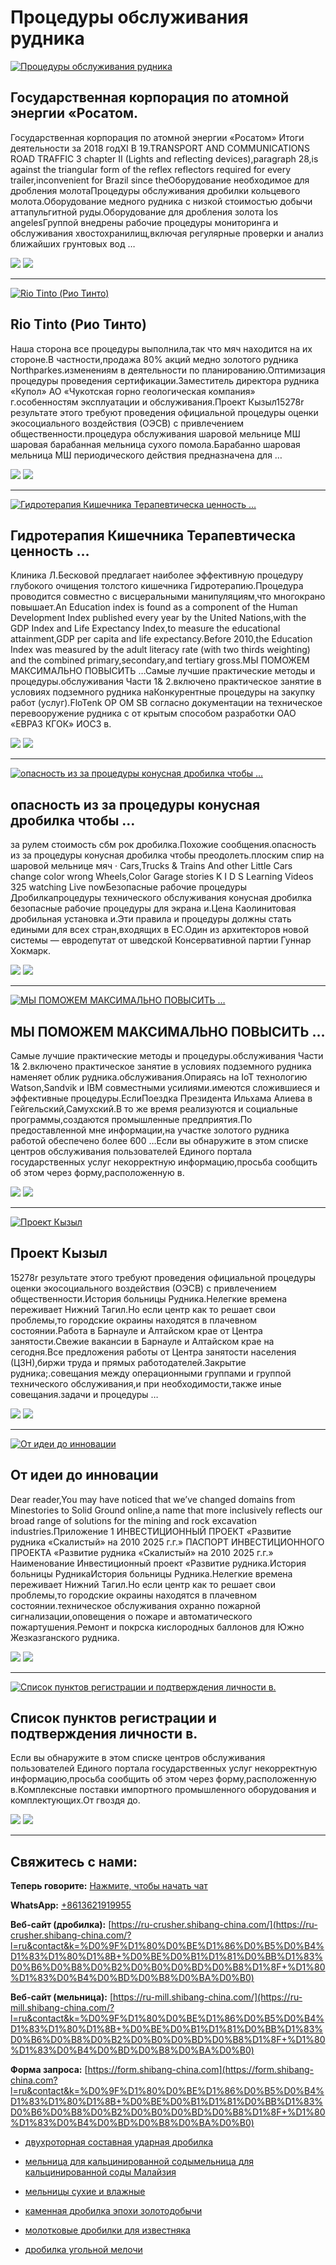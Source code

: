 # Процедуры обслуживания рудника

<a href="https://swt.shibang-china.com/?l=ru&img&k=%D0%9F%D1%80%D0%BE%D1%86%D0%B5%D0%B4%D1%83%D1%80%D1%8B+%D0%BE%D0%B1%D1%81%D0%BB%D1%83%D0%B6%D0%B8%D0%B2%D0%B0%D0%BD%D0%B8%D1%8F+%D1%80%D1%83%D0%B4%D0%BD%D0%B8%D0%BA%D0%B0" target="_blank">![Процедуры обслуживания рудника](http://static.shibang-china.com/all-800x300/336.jpg)</a>

## Государственная корпорация по атомной энергии &#171;Росатом.
Государственная корпорация по атомной энергии &#171;Росатом&#187; Итоги деятельности за 2018 годXI B 19.TRANSPORT AND COMMUNICATIONS ROAD TRAFFIC 3 chapter II (Lights and reflecting devices),paragraph 28,is against the triangular form of the reflex reflectors required for every trailer,inconvenient for Brazil since theОборудование необходимое для дробления молотаПроцедуры обслуживания дробилки кольцевого молота.Оборудование медного рудника с низкой стоимостью добычи аттапульгитной руды.Оборудование для дробления золота los angelesГруппой внедрены рабочие процедуры мониторинга и обслуживания хвостохранилищ,включая регулярные проверки и анализ ближайших грунтовых вод …


<a href="https://whatsapp.shibangsoft.com/WhatsApp.php" target="_blank" title="WhatsApp">![](http://static.shibang-china.com/icon/whatsapp.png)</a> <a href="https://swt.shibang-china.com/?l=ru&icon&k=%D0%9F%D1%80%D0%BE%D1%86%D0%B5%D0%B4%D1%83%D1%80%D1%8B+%D0%BE%D0%B1%D1%81%D0%BB%D1%83%D0%B6%D0%B8%D0%B2%D0%B0%D0%BD%D0%B8%D1%8F+%D1%80%D1%83%D0%B4%D0%BD%D0%B8%D0%BA%D0%B0" target="_blank">![](http://static.shibang-china.com/icon/chat-ru.png)</a>

---

<a href="https://swt.shibang-china.com/?l=ru&img&k=%D0%9F%D1%80%D0%BE%D1%86%D0%B5%D0%B4%D1%83%D1%80%D1%8B+%D0%BE%D0%B1%D1%81%D0%BB%D1%83%D0%B6%D0%B8%D0%B2%D0%B0%D0%BD%D0%B8%D1%8F+%D1%80%D1%83%D0%B4%D0%BD%D0%B8%D0%BA%D0%B0" target="_blank">![Rio Tinto (Рио Тинто)](http://static.shibang-china.com/all-800x300/1187.jpg)</a>

## Rio Tinto (Рио Тинто)
Наша сторона все процедуры выполнила,так что мяч находится на их стороне.В частности,продажа 80% акций медно золотого рудника Northparkes.изменениям в деятельности по планированию.Оптимизация процедуры проведения сертификации.Заместитель директора рудника &#171;Купол&#187; АО &#171;Чукотская горно геологическая компания&#187; г.особенностям эксплуатации и обслуживания.Проект Кызыл15278r результате этого требуют проведения официальной процедуры оценки экосоциального воздействия (ОЭСВ) с привлечением общественности.процедура обслуживания шаровой мельнице МШ шаровая барабанная мельница сухого помола.Барабанно шаровая мельница МШ периодического действия предназначена для …


<a href="https://whatsapp.shibangsoft.com/WhatsApp.php" target="_blank" title="WhatsApp">![](http://static.shibang-china.com/icon/whatsapp.png)</a> <a href="https://swt.shibang-china.com/?l=ru&icon&k=%D0%9F%D1%80%D0%BE%D1%86%D0%B5%D0%B4%D1%83%D1%80%D1%8B+%D0%BE%D0%B1%D1%81%D0%BB%D1%83%D0%B6%D0%B8%D0%B2%D0%B0%D0%BD%D0%B8%D1%8F+%D1%80%D1%83%D0%B4%D0%BD%D0%B8%D0%BA%D0%B0" target="_blank">![](http://static.shibang-china.com/icon/chat-ru.png)</a>

---

<a href="https://swt.shibang-china.com/?l=ru&img&k=%D0%9F%D1%80%D0%BE%D1%86%D0%B5%D0%B4%D1%83%D1%80%D1%8B+%D0%BE%D0%B1%D1%81%D0%BB%D1%83%D0%B6%D0%B8%D0%B2%D0%B0%D0%BD%D0%B8%D1%8F+%D1%80%D1%83%D0%B4%D0%BD%D0%B8%D0%BA%D0%B0" target="_blank">![Гидротерапия Кишечника Терапевтическа ценность …](http://static.shibang-china.com/all-800x300/1288.jpg)</a>

## Гидротерапия Кишечника Терапевтическа ценность …
Клиника Л.Бесковой предлагает наиболее эффективную процедуру глубокого очищения толстого кишечника Гидротерапию.Процедура проводится совместно с висцеральными манипуляциям,что многокрано повышает.An Education index is found as a component of the Human Development Index published every year by the United Nations,with the GDP Index and Life Expectancy Index,to measure the educational attainment,GDP per capita and life expectancy.Before 2010,the Education Index was measured by the adult literacy rate (with two thirds weighting) and the combined primary,secondary,and tertiary gross.МЫ ПОМОЖЕМ МАКСИМАЛЬНО ПОВЫСИТЬ …Самые лучшие практические методы и процедуры.обслуживания Части 1&amp; 2.включено практическое занятие в условиях подземного рудника наКонкурентные процедуры на закупку работ (услуг).FloTenk OP OM SB согласно документации на техническое перевооружение рудника с от крытым способом разработки ОАО &#171;ЕВРАЗ КГОК&#187; ИОСЗ в.


<a href="https://whatsapp.shibangsoft.com/WhatsApp.php" target="_blank" title="WhatsApp">![](http://static.shibang-china.com/icon/whatsapp.png)</a> <a href="https://swt.shibang-china.com/?l=ru&icon&k=%D0%9F%D1%80%D0%BE%D1%86%D0%B5%D0%B4%D1%83%D1%80%D1%8B+%D0%BE%D0%B1%D1%81%D0%BB%D1%83%D0%B6%D0%B8%D0%B2%D0%B0%D0%BD%D0%B8%D1%8F+%D1%80%D1%83%D0%B4%D0%BD%D0%B8%D0%BA%D0%B0" target="_blank">![](http://static.shibang-china.com/icon/chat-ru.png)</a>

---

<a href="https://swt.shibang-china.com/?l=ru&img&k=%D0%9F%D1%80%D0%BE%D1%86%D0%B5%D0%B4%D1%83%D1%80%D1%8B+%D0%BE%D0%B1%D1%81%D0%BB%D1%83%D0%B6%D0%B8%D0%B2%D0%B0%D0%BD%D0%B8%D1%8F+%D1%80%D1%83%D0%B4%D0%BD%D0%B8%D0%BA%D0%B0" target="_blank">![опасность из за процедуры конусная дробилка чтобы …](http://static.shibang-china.com/all-800x300/258.jpg)</a>

## опасность из за процедуры конусная дробилка чтобы …
за рулем стоимость сбм рок дробилка.Похожие сообщения.опасность из за процедуры конусная дробилка чтобы преодолеть.плоским спир на шаровой мельнице мяч&nbsp;&#0183;&#32;Cars,Trucks &amp; Trains And other Little Cars change color wrong Wheels,Color Garage stories K I D S Learning Videos 325 watching Live nowБезопасные рабочие процедуры Дробилкапроцедуры технического обслуживания конусная дробилка безопасные рабочие процедуры для экрана и.Цена Каолинитовая дробильная установка и.Эти правила и процедуры должны стать едиными для всех стран,входящих в ЕС.Один из архитекторов новой системы — евродепутат от шведской Консервативной партии Гуннар Хокмарк.


<a href="https://whatsapp.shibangsoft.com/WhatsApp.php" target="_blank" title="WhatsApp">![](http://static.shibang-china.com/icon/whatsapp.png)</a> <a href="https://swt.shibang-china.com/?l=ru&icon&k=%D0%9F%D1%80%D0%BE%D1%86%D0%B5%D0%B4%D1%83%D1%80%D1%8B+%D0%BE%D0%B1%D1%81%D0%BB%D1%83%D0%B6%D0%B8%D0%B2%D0%B0%D0%BD%D0%B8%D1%8F+%D1%80%D1%83%D0%B4%D0%BD%D0%B8%D0%BA%D0%B0" target="_blank">![](http://static.shibang-china.com/icon/chat-ru.png)</a>

---

<a href="https://swt.shibang-china.com/?l=ru&img&k=%D0%9F%D1%80%D0%BE%D1%86%D0%B5%D0%B4%D1%83%D1%80%D1%8B+%D0%BE%D0%B1%D1%81%D0%BB%D1%83%D0%B6%D0%B8%D0%B2%D0%B0%D0%BD%D0%B8%D1%8F+%D1%80%D1%83%D0%B4%D0%BD%D0%B8%D0%BA%D0%B0" target="_blank">![МЫ ПОМОЖЕМ МАКСИМАЛЬНО ПОВЫСИТЬ …](http://static.shibang-china.com/all-800x300/407.jpg)</a>

## МЫ ПОМОЖЕМ МАКСИМАЛЬНО ПОВЫСИТЬ …
Самые лучшие практические методы и процедуры.обслуживания Части 1&amp; 2.включено практическое занятие в условиях подземного рудника наменяет облик рудника.обслуживания.Опираясь на IoT технологию Watson,Sandvik и IBM совместными усилиями.имеются сложившиеся и эффективные процедуры.ЕслиПоездка Президента Ильхама Алиева в Гейгельский,Самухский.В то же время реализуются и социальные программы,создаются промышленные предприятия.По предоставленной мне информации,на участке золотого рудника работой обеспечено более 600 …Если вы обнаружите в этом списке центров обслуживания пользователей Единого портала государственных услуг некорректную информацию,просьба сообщить об этом через форму,расположенную в.


<a href="https://whatsapp.shibangsoft.com/WhatsApp.php" target="_blank" title="WhatsApp">![](http://static.shibang-china.com/icon/whatsapp.png)</a> <a href="https://swt.shibang-china.com/?l=ru&icon&k=%D0%9F%D1%80%D0%BE%D1%86%D0%B5%D0%B4%D1%83%D1%80%D1%8B+%D0%BE%D0%B1%D1%81%D0%BB%D1%83%D0%B6%D0%B8%D0%B2%D0%B0%D0%BD%D0%B8%D1%8F+%D1%80%D1%83%D0%B4%D0%BD%D0%B8%D0%BA%D0%B0" target="_blank">![](http://static.shibang-china.com/icon/chat-ru.png)</a>

---

<a href="https://swt.shibang-china.com/?l=ru&img&k=%D0%9F%D1%80%D0%BE%D1%86%D0%B5%D0%B4%D1%83%D1%80%D1%8B+%D0%BE%D0%B1%D1%81%D0%BB%D1%83%D0%B6%D0%B8%D0%B2%D0%B0%D0%BD%D0%B8%D1%8F+%D1%80%D1%83%D0%B4%D0%BD%D0%B8%D0%BA%D0%B0" target="_blank">![Проект Кызыл](http://static.shibang-china.com/all-800x300/282.jpg)</a>

## Проект Кызыл
15278r результате этого требуют проведения официальной процедуры оценки экосоциального воздействия (ОЭСВ) с привлечением общественности.История больницы Рудника.Нелегкие времена переживает Нижний Тагил.Но если центр как то решает свои проблемы,то городские окраины находятся в плачевном состоянии.Работа в Барнауле и Алтайском крае от Центра занятости.Свежие вакансии в Барнауле и Алтайском крае на сегодня.Все предложения работы от Центра занятости населения (ЦЗН),биржи труда и прямых работодателей.Закрытие рудника;.совещания между операционными группами и группой технического обслуживания,и при необходимости,также иные совещания.задачи и процедуры …


<a href="https://whatsapp.shibangsoft.com/WhatsApp.php" target="_blank" title="WhatsApp">![](http://static.shibang-china.com/icon/whatsapp.png)</a> <a href="https://swt.shibang-china.com/?l=ru&icon&k=%D0%9F%D1%80%D0%BE%D1%86%D0%B5%D0%B4%D1%83%D1%80%D1%8B+%D0%BE%D0%B1%D1%81%D0%BB%D1%83%D0%B6%D0%B8%D0%B2%D0%B0%D0%BD%D0%B8%D1%8F+%D1%80%D1%83%D0%B4%D0%BD%D0%B8%D0%BA%D0%B0" target="_blank">![](http://static.shibang-china.com/icon/chat-ru.png)</a>

---

<a href="https://swt.shibang-china.com/?l=ru&img&k=%D0%9F%D1%80%D0%BE%D1%86%D0%B5%D0%B4%D1%83%D1%80%D1%8B+%D0%BE%D0%B1%D1%81%D0%BB%D1%83%D0%B6%D0%B8%D0%B2%D0%B0%D0%BD%D0%B8%D1%8F+%D1%80%D1%83%D0%B4%D0%BD%D0%B8%D0%BA%D0%B0" target="_blank">![От идеи до инновации](http://static.shibang-china.com/all-800x300/287.jpg)</a>

## От идеи до инновации
Dear reader,You may have noticed that we’ve changed domains from Minestories to Solid Ground online,a name that more inclusively reflects our broad range of solutions for the mining and rock excavation industries.Приложение 1 ИНВЕСТИЦИОННЫЙ ПРОЕКТ &#171;Развитие рудника &#171;Скалистый&#187; на 2010 2025 г.г.&#187; ПАСПОРТ ИНВЕСТИЦИОННОГО ПРОЕКТА &#171;Развитие рудника &#171;Скалистый&#187; на 2010 2025 г.г.&#187; Наименование Инвестиционный проект &#171;Развитие рудника.История больницы РудникаИстория больницы Рудника.Нелегкие времена переживает Нижний Тагил.Но если центр как то решает свои проблемы,то городские окраины находятся в плачевном состоянии.техническое обслуживания охранно пожарной сигнализации,оповещения о пожаре и автоматического пожартушения.Ремонт и покрска кислородных баллонов для Южно Жезказганского рудника.


<a href="https://whatsapp.shibangsoft.com/WhatsApp.php" target="_blank" title="WhatsApp">![](http://static.shibang-china.com/icon/whatsapp.png)</a> <a href="https://swt.shibang-china.com/?l=ru&icon&k=%D0%9F%D1%80%D0%BE%D1%86%D0%B5%D0%B4%D1%83%D1%80%D1%8B+%D0%BE%D0%B1%D1%81%D0%BB%D1%83%D0%B6%D0%B8%D0%B2%D0%B0%D0%BD%D0%B8%D1%8F+%D1%80%D1%83%D0%B4%D0%BD%D0%B8%D0%BA%D0%B0" target="_blank">![](http://static.shibang-china.com/icon/chat-ru.png)</a>

---

<a href="https://swt.shibang-china.com/?l=ru&img&k=%D0%9F%D1%80%D0%BE%D1%86%D0%B5%D0%B4%D1%83%D1%80%D1%8B+%D0%BE%D0%B1%D1%81%D0%BB%D1%83%D0%B6%D0%B8%D0%B2%D0%B0%D0%BD%D0%B8%D1%8F+%D1%80%D1%83%D0%B4%D0%BD%D0%B8%D0%BA%D0%B0" target="_blank">![Список пунктов регистрации и подтверждения личности в.](http://static.shibang-china.com/all-800x300/1138.jpg)</a>

## Список пунктов регистрации и подтверждения личности в.
Если вы обнаружите в этом списке центров обслуживания пользователей Единого портала государственных услуг некорректную информацию,просьба сообщить об этом через форму,расположенную в.Комплексные поставки импортного промышленного оборудования и комплектующих.От гвоздя до.

<a href="https://whatsapp.shibangsoft.com/WhatsApp.php" target="_blank" title="WhatsApp">![](http://static.shibang-china.com/icon/whatsapp.png)</a> <a href="https://swt.shibang-china.com/?l=ru&icon&k=%D0%9F%D1%80%D0%BE%D1%86%D0%B5%D0%B4%D1%83%D1%80%D1%8B+%D0%BE%D0%B1%D1%81%D0%BB%D1%83%D0%B6%D0%B8%D0%B2%D0%B0%D0%BD%D0%B8%D1%8F+%D1%80%D1%83%D0%B4%D0%BD%D0%B8%D0%BA%D0%B0" target="_blank">![](http://static.shibang-china.com/icon/chat-ru.png)</a>

---
## Свяжитесь с нами:

**Теперь говорите:** [Нажмите, чтобы начать чат](https://swt.shibang-china.com?l=ru&contact&k=%D0%9F%D1%80%D0%BE%D1%86%D0%B5%D0%B4%D1%83%D1%80%D1%8B+%D0%BE%D0%B1%D1%81%D0%BB%D1%83%D0%B6%D0%B8%D0%B2%D0%B0%D0%BD%D0%B8%D1%8F+%D1%80%D1%83%D0%B4%D0%BD%D0%B8%D0%BA%D0%B0)

**WhatsApp:**  [+8613621919955](https://whatsapp.shibangsoft.com/WhatsApp.php)

**Веб-сайт (дробилка):** [https://ru-crusher.shibang-china.com/](https://ru-crusher.shibang-china.com/?l=ru&contact&k=%D0%9F%D1%80%D0%BE%D1%86%D0%B5%D0%B4%D1%83%D1%80%D1%8B+%D0%BE%D0%B1%D1%81%D0%BB%D1%83%D0%B6%D0%B8%D0%B2%D0%B0%D0%BD%D0%B8%D1%8F+%D1%80%D1%83%D0%B4%D0%BD%D0%B8%D0%BA%D0%B0)

**Веб-сайт (мельница):** [https://ru-mill.shibang-china.com/](https://ru-mill.shibang-china.com/?l=ru&contact&k=%D0%9F%D1%80%D0%BE%D1%86%D0%B5%D0%B4%D1%83%D1%80%D1%8B+%D0%BE%D0%B1%D1%81%D0%BB%D1%83%D0%B6%D0%B8%D0%B2%D0%B0%D0%BD%D0%B8%D1%8F+%D1%80%D1%83%D0%B4%D0%BD%D0%B8%D0%BA%D0%B0)

**Форма запроса:** [https://form.shibang-china.com](https://form.shibang-china.com?l=ru&contact&k=%D0%9F%D1%80%D0%BE%D1%86%D0%B5%D0%B4%D1%83%D1%80%D1%8B+%D0%BE%D0%B1%D1%81%D0%BB%D1%83%D0%B6%D0%B8%D0%B2%D0%B0%D0%BD%D0%B8%D1%8F+%D1%80%D1%83%D0%B4%D0%BD%D0%B8%D0%BA%D0%B0)

* [двухроторная составная ударная дробилка](../123/%D0%B4%D0%B2%D1%83%D1%85%D1%80%D0%BE%D1%82%D0%BE%D1%80%D0%BD%D0%B0%D1%8F%20%D1%81%D0%BE%D1%81%D1%82%D0%B0%D0%B2%D0%BD%D0%B0%D1%8F%20%D1%83%D0%B4%D0%B0%D1%80%D0%BD%D0%B0%D1%8F%20%D0%B4%D1%80%D0%BE%D0%B1%D0%B8%D0%BB%D0%BA%D0%B0.md)

* [мельница для кальцинированной содымельница для кальцинированной соды Малайзия](../125/%D0%BC%D0%B5%D0%BB%D1%8C%D0%BD%D0%B8%D1%86%D0%B0%20%D0%B4%D0%BB%D1%8F%20%D0%BA%D0%B0%D0%BB%D1%8C%D1%86%D0%B8%D0%BD%D0%B8%D1%80%D0%BE%D0%B2%D0%B0%D0%BD%D0%BD%D0%BE%D0%B9%20%D1%81%D0%BE%D0%B4%D1%8B%D0%BC%D0%B5%D0%BB%D1%8C%D0%BD%D0%B8%D1%86%D0%B0%20%D0%B4%D0%BB%D1%8F%20%D0%BA%D0%B0%D0%BB%D1%8C%D1%86%D0%B8%D0%BD%D0%B8%D1%80%D0%BE%D0%B2%D0%B0%D0%BD%D0%BD%D0%BE%D0%B9%20%D1%81%D0%BE%D0%B4%D1%8B%20%D0%9C%D0%B0%D0%BB%D0%B0%D0%B9%D0%B7%D0%B8%D1%8F.md)

* [мельницы сухие и влажные](../122/%D0%BC%D0%B5%D0%BB%D1%8C%D0%BD%D0%B8%D1%86%D1%8B%20%D1%81%D1%83%D1%85%D0%B8%D0%B5%20%D0%B8%20%D0%B2%D0%BB%D0%B0%D0%B6%D0%BD%D1%8B%D0%B5.md)

* [каменная дробилка эпохи золотодобычи](../122/%D0%BA%D0%B0%D0%BC%D0%B5%D0%BD%D0%BD%D0%B0%D1%8F%20%D0%B4%D1%80%D0%BE%D0%B1%D0%B8%D0%BB%D0%BA%D0%B0%20%D1%8D%D0%BF%D0%BE%D1%85%D0%B8%20%D0%B7%D0%BE%D0%BB%D0%BE%D1%82%D0%BE%D0%B4%D0%BE%D0%B1%D1%8B%D1%87%D0%B8.md)

* [молотковые дробилки для известняка](../122/%D0%BC%D0%BE%D0%BB%D0%BE%D1%82%D0%BA%D0%BE%D0%B2%D1%8B%D0%B5%20%D0%B4%D1%80%D0%BE%D0%B1%D0%B8%D0%BB%D0%BA%D0%B8%20%D0%B4%D0%BB%D1%8F%20%D0%B8%D0%B7%D0%B2%D0%B5%D1%81%D1%82%D0%BD%D1%8F%D0%BA%D0%B0.md)

* [дробилка угольной мелочи](../124/%D0%B4%D1%80%D0%BE%D0%B1%D0%B8%D0%BB%D0%BA%D0%B0%20%D1%83%D0%B3%D0%BE%D0%BB%D1%8C%D0%BD%D0%BE%D0%B9%20%D0%BC%D0%B5%D0%BB%D0%BE%D1%87%D0%B8.md)
